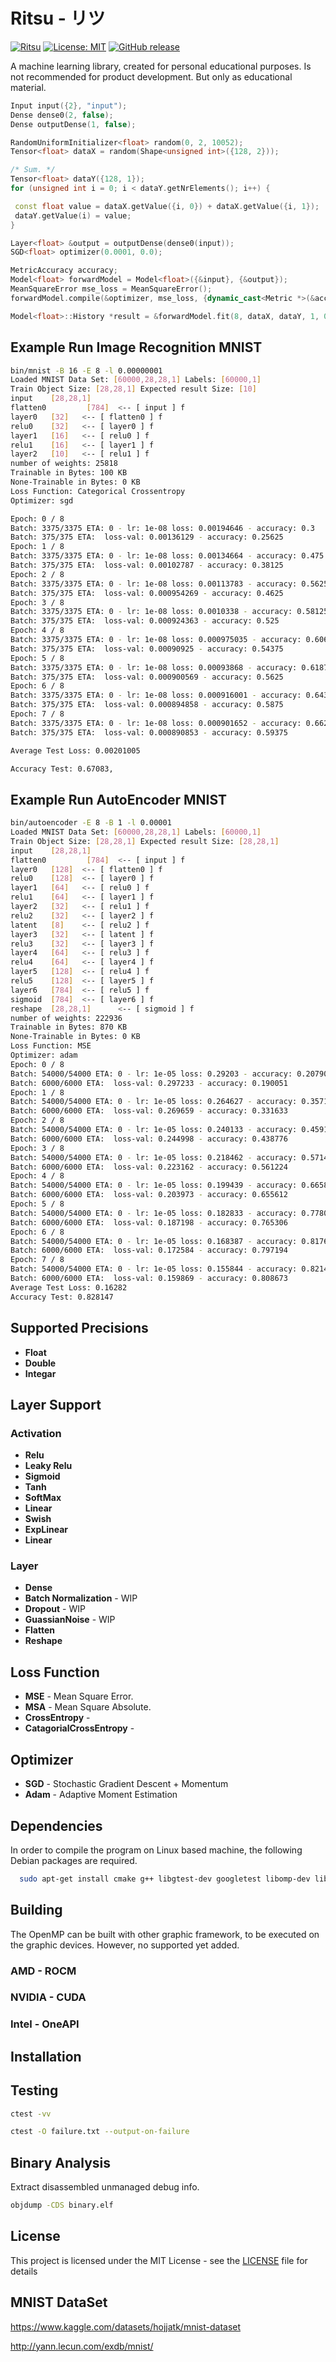 # Ritsu - リツ

[![Ritsu](https://github.com/voldien/ritsu/actions/workflows/ci.yml/badge.svg)](https://github.com/voldien/ritsu/actions/workflows/ci.yml)
[![License: MIT](https://img.shields.io/badge/License-MIT-yellow.svg)](https://opensource.org/licenses/MIT)
[![GitHub release](https://img.shields.io/github/release/voldien/ritsu.svg)](https://github.com/voldien/ritsu/releases)

A machine learning library, created for personal educational purposes. Is not recommended for product development. But only as educational material.

```cpp
Input input({2}, "input");
Dense dense0(2, false);
Dense outputDense(1, false);

RandomUniformInitializer<float> random(0, 2, 10052);
Tensor<float> dataX = random(Shape<unsigned int>({128, 2}));

/* Sum. */
Tensor<float> dataY({128, 1});
for (unsigned int i = 0; i < dataY.getNrElements(); i++) {

 const float value = dataX.getValue({i, 0}) + dataX.getValue({i, 1});
 dataY.getValue(i) = value;
}

Layer<float> &output = outputDense(dense0(input));
SGD<float> optimizer(0.0001, 0.0);

MetricAccuracy accuracy;
Model<float> forwardModel = Model<float>({&input}, {&output});
MeanSquareError mse_loss = MeanSquareError();
forwardModel.compile(&optimizer, mse_loss, {dynamic_cast<Metric *>(&accuracy)});

Model<float>::History *result = &forwardModel.fit(8, dataX, dataY, 1, 0, false, false);

```

## Example Run Image Recognition MNIST

```bash
bin/mnist -B 16 -E 8 -l 0.00000001
Loaded MNIST Data Set: [60000,28,28,1] Labels: [60000,1]
Train Object Size: [28,28,1] Expected result Size: [10]
input    [28,28,1]
flatten0         [784]  <-- [ input ] f
layer0   [32]   <-- [ flatten0 ] f
relu0    [32]   <-- [ layer0 ] f
layer1   [16]   <-- [ relu0 ] f
relu1    [16]   <-- [ layer1 ] f
layer2   [10]   <-- [ relu1 ] f
number of weights: 25818
Trainable in Bytes: 100 KB
None-Trainable in Bytes: 0 KB
Loss Function: Categorical Crossentropy
Optimizer: sgd

Epoch: 0 / 8
Batch: 3375/3375 ETA: 0 - lr: 1e-08 loss: 0.00194646 - accuracy: 0.3
Batch: 375/375 ETA:  loss-val: 0.00136129 - accuracy: 0.25625
Epoch: 1 / 8
Batch: 3375/3375 ETA: 0 - lr: 1e-08 loss: 0.00134664 - accuracy: 0.475
Batch: 375/375 ETA:  loss-val: 0.00102787 - accuracy: 0.38125
Epoch: 2 / 8
Batch: 3375/3375 ETA: 0 - lr: 1e-08 loss: 0.00113783 - accuracy: 0.5625
Batch: 375/375 ETA:  loss-val: 0.000954269 - accuracy: 0.4625
Epoch: 3 / 8
Batch: 3375/3375 ETA: 0 - lr: 1e-08 loss: 0.0010338 - accuracy: 0.58125
Batch: 375/375 ETA:  loss-val: 0.000924363 - accuracy: 0.525
Epoch: 4 / 8
Batch: 3375/3375 ETA: 0 - lr: 1e-08 loss: 0.000975035 - accuracy: 0.60625
Batch: 375/375 ETA:  loss-val: 0.00090925 - accuracy: 0.54375
Epoch: 5 / 8
Batch: 3375/3375 ETA: 0 - lr: 1e-08 loss: 0.00093868 - accuracy: 0.61875
Batch: 375/375 ETA:  loss-val: 0.000900569 - accuracy: 0.5625
Epoch: 6 / 8
Batch: 3375/3375 ETA: 0 - lr: 1e-08 loss: 0.000916001 - accuracy: 0.64375
Batch: 375/375 ETA:  loss-val: 0.000894858 - accuracy: 0.5875
Epoch: 7 / 8
Batch: 3375/3375 ETA: 0 - lr: 1e-08 loss: 0.000901652 - accuracy: 0.6625
Batch: 375/375 ETA:  loss-val: 0.000890853 - accuracy: 0.59375

Average Test Loss: 0.00201005

Accuracy Test: 0.67083,
```

## Example Run AutoEncoder MNIST

```bash
bin/autoencoder -E 8 -B 1 -l 0.00001
Loaded MNIST Data Set: [60000,28,28,1] Labels: [60000,1]
Train Object Size: [28,28,1] Expected result Size: [28,28,1]
input    [28,28,1]
flatten0         [784]  <-- [ input ] f
layer0   [128]  <-- [ flatten0 ] f
relu0    [128]  <-- [ layer0 ] f
layer1   [64]   <-- [ relu0 ] f
relu1    [64]   <-- [ layer1 ] f
layer2   [32]   <-- [ relu1 ] f
relu2    [32]   <-- [ layer2 ] f
latent   [8]    <-- [ relu2 ] f
layer3   [32]   <-- [ latent ] f
relu3    [32]   <-- [ layer3 ] f
layer4   [64]   <-- [ relu3 ] f
relu4    [64]   <-- [ layer4 ] f
layer5   [128]  <-- [ relu4 ] f
relu5    [128]  <-- [ layer5 ] f
layer6   [784]  <-- [ relu5 ] f
sigmoid  [784]  <-- [ layer6 ] f
reshape  [28,28,1]      <-- [ sigmoid ] f
number of weights: 222936
Trainable in Bytes: 870 KB
None-Trainable in Bytes: 0 KB
Loss Function: MSE
Optimizer: adam
Epoch: 0 / 8
Batch: 54000/54000 ETA: 0 - lr: 1e-05 loss: 0.29203 - accuracy: 0.207908
Batch: 6000/6000 ETA:  loss-val: 0.297233 - accuracy: 0.190051
Epoch: 1 / 8
Batch: 54000/54000 ETA: 0 - lr: 1e-05 loss: 0.264627 - accuracy: 0.357143
Batch: 6000/6000 ETA:  loss-val: 0.269659 - accuracy: 0.331633
Epoch: 2 / 8
Batch: 54000/54000 ETA: 0 - lr: 1e-05 loss: 0.240133 - accuracy: 0.459184
Batch: 6000/6000 ETA:  loss-val: 0.244998 - accuracy: 0.438776
Epoch: 3 / 8
Batch: 54000/54000 ETA: 0 - lr: 1e-05 loss: 0.218462 - accuracy: 0.571429
Batch: 6000/6000 ETA:  loss-val: 0.223162 - accuracy: 0.561224
Epoch: 4 / 8
Batch: 54000/54000 ETA: 0 - lr: 1e-05 loss: 0.199439 - accuracy: 0.665816
Batch: 6000/6000 ETA:  loss-val: 0.203973 - accuracy: 0.655612
Epoch: 5 / 8
Batch: 54000/54000 ETA: 0 - lr: 1e-05 loss: 0.182833 - accuracy: 0.778061
Batch: 6000/6000 ETA:  loss-val: 0.187198 - accuracy: 0.765306
Epoch: 6 / 8
Batch: 54000/54000 ETA: 0 - lr: 1e-05 loss: 0.168387 - accuracy: 0.817602
Batch: 6000/6000 ETA:  loss-val: 0.172584 - accuracy: 0.797194
Epoch: 7 / 8
Batch: 54000/54000 ETA: 0 - lr: 1e-05 loss: 0.155844 - accuracy: 0.821429
Batch: 6000/6000 ETA:  loss-val: 0.159869 - accuracy: 0.808673
Average Test Loss: 0.16282
Accuracy Test: 0.828147
```

## Supported Precisions

- **Float**
- **Double**
- **Integar**

## Layer Support

### Activation

- **Relu**
- **Leaky Relu**
- **Sigmoid**
- **Tanh**
- **SoftMax**
- **Linear**
- **Swish**
- **ExpLinear**
- **Linear**

### Layer

- **Dense**
- **Batch Normalization** - WIP
- **Dropout** - WIP
- **GuassianNoise** - WIP
- **Flatten**
- **Reshape**

## Loss Function

- **MSE** - Mean Square Error.
- **MSA** - Mean Square Absolute.
- **CrossEntropy** -
- **CatagorialCrossEntropy** -

## Optimizer

- **SGD** - Stochastic Gradient Descent + Momentum
- **Adam** - Adaptive Moment Estimation

## Dependencies

In order to compile the program on Linux based machine, the following Debian packages are required.

```bash
  sudo apt-get install cmake g++ libgtest-dev googletest libomp-dev libjemalloc-dev
```

## Building

The OpenMP can be built with other graphic framework, to be executed on the graphic devices. However, no supported yet added.

### AMD - ROCM

### NVIDIA - CUDA

### Intel - OneAPI

## Installation

## Testing

```bash
ctest -vv
```

```bash
ctest -O failure.txt --output-on-failure
```

## Binary Analysis

Extract disassembled unmanaged debug info.

```bash
objdump -CDS binary.elf
```

## License

This project is licensed under the MIT License - see the [LICENSE](LICENSE) file for details

## MNIST DataSet

<https://www.kaggle.com/datasets/hojjatk/mnist-dataset>

<http://yann.lecun.com/exdb/mnist/>

